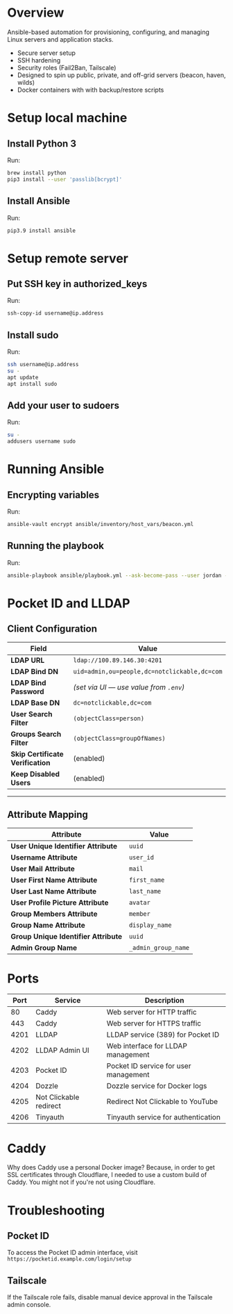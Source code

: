 # Overview

Ansible-based automation for provisioning, configuring, and managing Linux servers and application stacks.

-   Secure server setup
-   SSH hardening
-   Security roles (Fail2Ban, Tailscale)
-   Designed to spin up public, private, and off-grid servers (beacon, haven, wilds)
-   Docker containers with with backup/restore scripts

# Setup local machine

## Install Python 3

Run:

```bash
brew install python
pip3 install --user 'passlib[bcrypt]'
```

## Install Ansible

Run:

```bash
pip3.9 install ansible
```

# Setup remote server

## Put SSH key in authorized_keys

Run:

```bash
ssh-copy-id username@ip.address
```

## Install sudo

Run:

```bash
ssh username@ip.address
su -
apt update
apt install sudo
```

## Add your user to sudoers

Run:

```bash
su -
addusers username sudo
```

# Running Ansible

## Encrypting variables

Run:

```bash
ansible-vault encrypt ansible/inventory/host_vars/beacon.yml
```

## Running the playbook

Run:

```bash
ansible-playbook ansible/playbook.yml --ask-become-pass --user jordan --inventory ansible/inventory/hosts.yml
```

# Pocket ID and LLDAP

## Client Configuration

| Field                             | Value                                        |
| --------------------------------- | -------------------------------------------- |
| **LDAP URL**                      | `ldap://100.89.146.30:4201`                  |
| **LDAP Bind DN**                  | `uid=admin,ou=people,dc=notclickable,dc=com` |
| **LDAP Bind Password**            | _(set via UI — use value from `.env`)_       |
| **LDAP Base DN**                  | `dc=notclickable,dc=com`                     |
| **User Search Filter**            | `(objectClass=person)`                       |
| **Groups Search Filter**          | `(objectClass=groupOfNames)`                 |
| **Skip Certificate Verification** | (enabled)                                    |
| **Keep Disabled Users**           | (enabled)                                    |

---

## Attribute Mapping

| Attribute                             | Value               |
| ------------------------------------- | ------------------- |
| **User Unique Identifier Attribute**  | `uuid`              |
| **Username Attribute**                | `user_id`           |
| **User Mail Attribute**               | `mail`              |
| **User First Name Attribute**         | `first_name`        |
| **User Last Name Attribute**          | `last_name`         |
| **User Profile Picture Attribute**    | `avatar`            |
| **Group Members Attribute**           | `member`            |
| **Group Name Attribute**              | `display_name`      |
| **Group Unique Identifier Attribute** | `uuid`              |
| **Admin Group Name**                  | `_admin_group_name` |

# Ports

| Port | Service                | Description                           |
| ---- | ---------------------- | ------------------------------------- |
| 80   | Caddy                  | Web server for HTTP traffic           |
| 443  | Caddy                  | Web server for HTTPS traffic          |
| 4201 | LLDAP                  | LLDAP service (389) for Pocket ID     |
| 4202 | LLDAP Admin UI         | Web interface for LLDAP management    |
| 4203 | Pocket ID              | Pocket ID service for user management |
| 4204 | Dozzle                 | Dozzle service for Docker logs        |
| 4205 | Not Clickable redirect | Redirect Not Clickable to YouTube     |
| 4206 | Tinyauth               | Tinyauth service for authentication   |

# Caddy

Why does Caddy use a personal Docker image? Because, in order to get SSL certificates through Cloudflare, I needed to use a custom build of Caddy. You might not if you're not using Cloudflare.

# Troubleshooting

## Pocket ID

To access the Pocket ID admin interface, visit `https://pocketid.example.com/login/setup`

## Tailscale

If the Tailscale role fails, disable manual device approval in the Tailscale admin console.
